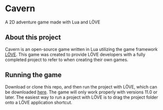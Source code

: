 # Cavern

A 2D adventure game made with Lua and LÖVE

## About this project

Cavern is an open-source game written in Lua utilizing the game framework [LÖVE](https://love2d.org/). This game was created to provide LÖVE developers with a fully completed project to refer to when creating their own games.

## Running the game

Download or clone this repo, and then run the project with LÖVE, which can be downloaded [here](https://love2d.org/). The game will only work properly with versions 11.0 or later. The easiest way to run a project with LÖVE is to drag the project folder onto a LÖVE application shortcut.
